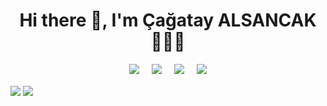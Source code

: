 <h1 align='center'> Hi there 👋, I'm Çağatay ALSANCAK 👩🏼‍💻 </h1>

<p align='center'>
  <a href="https://instagram.com/cagatay.alsancak071"><img src="https://img.shields.io/badge/Instagram-E4405F?style=for-the-badge&logo=instagram&logoColor=white" /></a>&nbsp;&nbsp;&nbsp;&nbsp;
  <a href="https://twitter.com/wdpbycati"><img src="https://img.shields.io/badge/twitter-%231DA1F2.svg?&style=for-the-badge&logo=twitter&logoColor=white" /></a>&nbsp;&nbsp;&nbsp;&nbsp;
  <a href="https://www.linkedin.com/in/cagatayalsancak/"><img src="https://img.shields.io/badge/linkedin-%230077B5.svg?&style=for-the-badge&logo=linkedin&logoColor=white" /></a>&nbsp;&nbsp;&nbsp;&nbsp;
 <a href="mailto:cagatay.alsancak71@gmail.com"><img src="https://img.shields.io/badge/Gmail-FCFCFC.svg?&style=for-the-badge&logo=Gmail&logoColor=white" /></a>
</p>

<a href="https://github.com/cagatayalsancak"><img align="center" src="https://github-readme-stats.vercel.app/api?username=cagatayalsancak&show_icons=true&bg_color=0d1117&text_color=bdc3c7&title_color=f1c40f&icon_color=f1c40f&hide_border=true" /></a>
<a href="https://github.com/cagatayalsancak"><img align="center" src="https://github-readme-stats.vercel.app/api/top-langs/?username=cagatayalsancak&bg_color=0d1117&text_color=bdc3c7&title_color=f1c40f&hide_border=true&layout=compact&langs_count=7" /></a>
